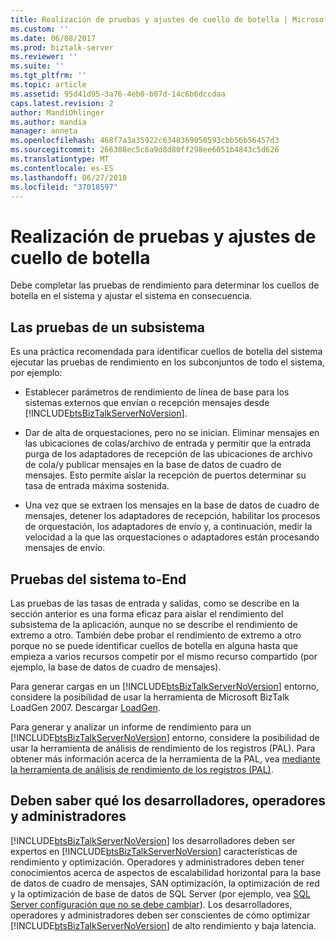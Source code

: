 ```yaml
---
title: Realización de pruebas y ajustes de cuello de botella | Microsoft Docs
ms.custom: ''
ms.date: 06/08/2017
ms.prod: biztalk-server
ms.reviewer: ''
ms.suite: ''
ms.tgt_pltfrm: ''
ms.topic: article
ms.assetid: 95d41d95-3a76-4eb0-b07d-14c6b6dccdaa
caps.latest.revision: 2
author: MandiOhlinger
ms.author: mandia
manager: anneta
ms.openlocfilehash: 468f7a3a35922c6348369050593cbb56b56457d3
ms.sourcegitcommit: 266308ec5c6a9d8d80ff298ee6051b4843c5d626
ms.translationtype: MT
ms.contentlocale: es-ES
ms.lasthandoff: 06/27/2018
ms.locfileid: "37018597"
---
```

# <a name="performing-bottleneck-testing-and-tuning"></a>Realización de pruebas y ajustes de cuello de botella
Debe completar las pruebas de rendimiento para determinar los cuellos de botella en el sistema y ajustar el sistema en consecuencia.  
  
## <a name="testing-a-subsystem"></a>Las pruebas de un subsistema  
 Es una práctica recomendada para identificar cuellos de botella del sistema ejecutar las pruebas de rendimiento en los subconjuntos de todo el sistema, por ejemplo:  
  
- Establecer parámetros de rendimiento de línea de base para los sistemas externos que envían o recepción mensajes desde [!INCLUDE[btsBizTalkServerNoVersion](../includes/btsbiztalkservernoversion-md.md)].  
  
- Dar de alta de orquestaciones, pero no se inician. Eliminar mensajes en las ubicaciones de colas/archivo de entrada y permitir que la entrada purga de los adaptadores de recepción de las ubicaciones de archivo de cola/y publicar mensajes en la base de datos de cuadro de mensajes. Esto permite aislar la recepción de puertos determinar su tasa de entrada máxima sostenida.  
  
- Una vez que se extraen los mensajes en la base de datos de cuadro de mensajes, detener los adaptadores de recepción, habilitar los procesos de orquestación, los adaptadores de envío y, a continuación, medir la velocidad a la que las orquestaciones o adaptadores están procesando mensajes de envío.  
  
## <a name="testing-the-end-to-end-system"></a>Pruebas del sistema to-End  
 Las pruebas de las tasas de entrada y salidas, como se describe en la sección anterior es una forma eficaz para aislar el rendimiento del subsistema de la aplicación, aunque no se describe el rendimiento de extremo a otro. También debe probar el rendimiento de extremo a otro porque no se puede identificar cuellos de botella en alguna hasta que empieza a varios recursos competir por el mismo recurso compartido (por ejemplo, la base de datos de cuadro de mensajes).  
  
 Para generar cargas en un [!INCLUDE[btsBizTalkServerNoVersion](../includes/btsbiztalkservernoversion-md.md)] entorno, considere la posibilidad de usar la herramienta de Microsoft BizTalk LoadGen 2007. Descargar [LoadGen](https://www.microsoft.com/download/details.aspx?id=14925).  
  
 Para generar y analizar un informe de rendimiento para un [!INCLUDE[btsBizTalkServerNoVersion](../includes/btsbiztalkservernoversion-md.md)] entorno, considere la posibilidad de usar la herramienta de análisis de rendimiento de los registros (PAL). Para obtener más información acerca de la herramienta de la PAL, vea [mediante la herramienta de análisis de rendimiento de los registros (PAL)](../technical-guides/using-the-performance-analysis-of-logs-pal-tool.md).  
  
## <a name="what-developers-operators-and-administrators-should-know"></a>Deben saber qué los desarrolladores, operadores y administradores  
 [!INCLUDE[btsBizTalkServerNoVersion](../includes/btsbiztalkservernoversion-md.md)] los desarrolladores deben ser expertos en [!INCLUDE[btsBizTalkServerNoVersion](../includes/btsbiztalkservernoversion-md.md)] características de rendimiento y optimización. Operadores y administradores deben tener conocimientos acerca de aspectos de escalabilidad horizontal para la base de datos de cuadro de mensajes, SAN optimización, la optimización de red y la optimización de base de datos de SQL Server (por ejemplo, vea [SQL Server configuración que no se debe cambiar](../technical-guides/sql-server-settings-that-should-not-be-changed.md)). Los desarrolladores, operadores y administradores deben ser conscientes de cómo optimizar [!INCLUDE[btsBizTalkServerNoVersion](../includes/btsbiztalkservernoversion-md.md)] de alto rendimiento y baja latencia.